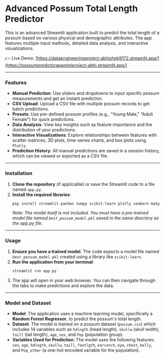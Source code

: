 # Advanced Possum Total Length Predictor

This is an advanced Streamlit application built to predict the total length of a possum based on various physical and demographic attributes. The app features multiple input methods, detailed data analysis, and interactive visualizations.

👉 Live Demo: [https://dataengineeringproject-abhishek9172.streamlit.app/](https://possumpredictorappminiproject-abhi.streamlit.app/)

***

### Features

* **Manual Prediction**: Use sliders and dropdowns to input specific possum measurements and get an instant prediction.
* **CSV Upload**: Upload a CSV file with multiple possum records to get batch predictions.
* **Presets**: Use pre-defined possum profiles (e.g., "Young Male," "Adult Female") for quick predictions.
* **Data Analysis**: View key insights such as feature importance and the distribution of your predictions.
* **Interactive Visualizations**: Explore relationships between features with scatter matrices, 3D plots, time-series charts, and box plots using `Plotly`.
* **Prediction History**: All manual predictions are saved in a session history, which can be viewed or exported as a CSV file.

***

### Installation

1.  **Clone the repository** (if applicable) or save the Streamlit code to a file named `app.py`.
2.  **Install the required libraries**:
    ```bash
    pip install streamlit pandas numpy scikit-learn plotly seaborn matplotlib
    ```
    *Note: The model itself is not included. You must have a pre-trained model file named `best_possum_model.pkl` saved in the same directory as the app.py file.*

***

### Usage

1.  **Ensure you have a trained model**. The code expects a model file named `best_possum_model.pkl` created using a library like `scikit-learn`.
2.  **Run the application from your terminal**:
    ```bash
    streamlit run app.py
    ```
3.  The app will open in your web browser. You can then navigate through the tabs to make predictions and explore the data.

***

### Model and Dataset

* **Model**: The application uses a machine learning model, specifically a **Random Forest Regressor**, to predict the possum's total length.
* **Dataset**: The model is trained on a possum dataset (`possum.csv`) which includes 14 variables such as `hdlngth` (head length), `skullw` (skull width), `taill` (tail length), `age`, `sex`, and `Pop` (population group).
* **Variables Used for Prediction**: The model uses the following features: `sex`, `age`, `hdlngth`, `skullw`, `taill`, `footlgth`, `earconch`, `eye`, `chest`, `belly`, and `Pop_other` (a one-hot encoded variable for the population).
